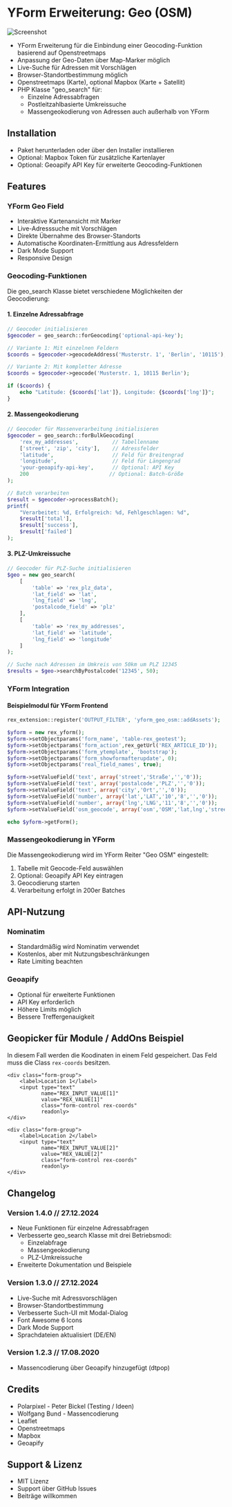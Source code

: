 # YForm Erweiterung: Geo (OSM)

![Screenshot](https://raw.githubusercontent.com/FriendsOfREDAXO/yform_geo_osm/master/assets/preview.png)

* YForm Erweiterung für die Einbindung einer Geocoding-Funktion basierend auf Openstreetmaps
* Anpassung der Geo-Daten über Map-Marker möglich
* Live-Suche für Adressen mit Vorschlägen
* Browser-Standortbestimmung möglich
* Openstreetmaps (Karte), optional Mapbox (Karte + Satellit)
* PHP Klasse "geo_search" für:
  * Einzelne Adressabfragen
  * Postleitzahlbasierte Umkreissuche
  * Massengeokodierung von Adressen auch außerhalb von YForm

## Installation

* Paket herunterladen oder über den Installer installieren
* Optional: Mapbox Token für zusätzliche Kartenlayer
* Optional: Geoapify API Key für erweiterte Geocoding-Funktionen

## Features

### YForm Geo Field

* Interaktive Kartenansicht mit Marker
* Live-Adresssuche mit Vorschlägen
* Direkte Übernahme des Browser-Standorts
* Automatische Koordinaten-Ermittlung aus Adressfeldern
* Dark Mode Support
* Responsive Design

### Geocoding-Funktionen

Die geo_search Klasse bietet verschiedene Möglichkeiten der Geocodierung:

#### 1. Einzelne Adressabfrage
```php
// Geocoder initialisieren
$geocoder = geo_search::forGeocoding('optional-api-key');

// Variante 1: Mit einzelnen Feldern
$coords = $geocoder->geocodeAddress('Musterstr. 1', 'Berlin', '10115');

// Variante 2: Mit kompletter Adresse
$coords = $geocoder->geocode('Musterstr. 1, 10115 Berlin');

if ($coords) {
    echo "Latitude: {$coords['lat']}, Longitude: {$coords['lng']}";
}
```

#### 2. Massengeokodierung
```php
// Geocoder für Massenverarbeitung initialisieren
$geocoder = geo_search::forBulkGeocoding(
    'rex_my_addresses',           // Tabellenname
    ['street', 'zip', 'city'],    // Adressfelder
    'latitude',                   // Feld für Breitengrad
    'longitude',                  // Feld für Längengrad
    'your-geoapify-api-key',      // Optional: API Key
    200                          // Optional: Batch-Größe
);

// Batch verarbeiten
$result = $geocoder->processBatch();
printf(
    "Verarbeitet: %d, Erfolgreich: %d, Fehlgeschlagen: %d",
    $result['total'],
    $result['success'],
    $result['failed']
);
```

#### 3. PLZ-Umkreissuche
```php
// Geocoder für PLZ-Suche initialisieren
$geo = new geo_search(
    [
        'table' => 'rex_plz_data',
        'lat_field' => 'lat',
        'lng_field' => 'lng',
        'postalcode_field' => 'plz'
    ],
    [
        'table' => 'rex_my_addresses',
        'lat_field' => 'latitude',
        'lng_field' => 'longitude'
    ]
);

// Suche nach Adressen im Umkreis von 50km um PLZ 12345
$results = $geo->searchByPostalcode('12345', 50);
```

### YForm Integration

#### Beispielmodul für YForm Frontend
```php
rex_extension::register('OUTPUT_FILTER', 'yform_geo_osm::addAssets');

$yform = new rex_yform();
$yform->setObjectparams('form_name', 'table-rex_geotest');
$yform->setObjectparams('form_action',rex_getUrl('REX_ARTICLE_ID'));
$yform->setObjectparams('form_ytemplate', 'bootstrap');
$yform->setObjectparams('form_showformafterupdate', 0);
$yform->setObjectparams('real_field_names', true);

$yform->setValueField('text', array('street','Straße','','0'));
$yform->setValueField('text', array('postalcode','PLZ','','0'));
$yform->setValueField('text', array('city','Ort','','0'));
$yform->setValueField('number', array('lat','LAT','10','8','','0'));
$yform->setValueField('number', array('lng','LNG','11','8','','0'));
$yform->setValueField('osm_geocode', array('osm','OSM','lat,lng','street,postalcode,city','500'));

echo $yform->getForm();
```

### Massengeokodierung in YForm

Die Massengeokodierung wird im YForm Reiter "Geo OSM" eingestellt:

1. Tabelle mit Geocode-Feld auswählen
2. Optional: Geoapify API Key eintragen 
3. Geocodierung starten
4. Verarbeitung erfolgt in 200er Batches

## API-Nutzung

### Nominatim
- Standardmäßig wird Nominatim verwendet
- Kostenlos, aber mit Nutzungsbeschränkungen
- Rate Limiting beachten

### Geoapify
- Optional für erweiterte Funktionen
- API Key erforderlich
- Höhere Limits möglich
- Bessere Treffergenauigkeit

## Geopicker für Module / AddOns Beispiel 

In diesem Fall werden die Koodinaten in einem Feld gespeichert. Das Feld muss die Class `rex-coords` besitzen. 

```
<div class="form-group">
    <label>Location 1</label>
    <input type="text" 
           name="REX_INPUT_VALUE[1]" 
           value="REX_VALUE[1]" 
           class="form-control rex-coords"
           readonly>
</div>

<div class="form-group">
    <label>Location 2</label>
    <input type="text" 
           name="REX_INPUT_VALUE[2]" 
           value="REX_VALUE[2]" 
           class="form-control rex-coords"
           readonly>
</div>
```

## Changelog

### Version 1.4.0 // 27.12.2024

* Neue Funktionen für einzelne Adressabfragen
* Verbesserte geo_search Klasse mit drei Betriebsmodi:
  * Einzelabfrage
  * Massengeokodierung
  * PLZ-Umkreissuche
* Erweiterte Dokumentation und Beispiele

### Version 1.3.0 // 27.12.2024

* Live-Suche mit Adressvorschlägen
* Browser-Standortbestimmung
* Verbesserte Such-UI mit Modal-Dialog
* Font Awesome 6 Icons
* Dark Mode Support
* Sprachdateien aktualisiert (DE/EN)

### Version 1.2.3 // 17.08.2020 

* Massencodierung über Geoapify hinzugefügt (dtpop)



## Credits

* Polarpixel - Peter Bickel (Testing / Ideen)
* Wolfgang Bund - Massencodierung
* Leaflet
* Openstreetmaps
* Mapbox
* Geoapify

## Support & Lizenz

* MIT Lizenz
* Support über GitHub Issues
* Beiträge willkommen
